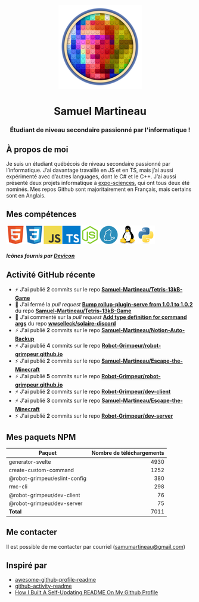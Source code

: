 <div align="middle">
  <img height="225" alt="avatar" src="https://raw.githubusercontent.com/Samuel-Martineau/Samuel-Martineau/master/avatar.png">
  <h1>Samuel Martineau</h1>
  <h3>Étudiant de niveau secondaire passionné par l'informatique !</h3>
</div>

## À propos de moi

Je suis un étudiant québécois de niveau secondaire passionné par l’informatique. J’ai davantage travaillé en JS et en TS, mais j’ai aussi expérimenté avec d’autres languages, dont le C# et le C++. J’ai aussi présenté deux projets informatique à [expo-sciences](https://technoscience.ca/programmes/expo-sciences/), qui ont tous deux été nominés. Mes repos Github sont majoritairement en Français, mais certains sont en Anglais.

## Mes compétences

<img alt="HTML5" src="https://raw.githubusercontent.com/devicons/devicon/master/icons/html5/html5-original.svg" width="50" title="HTML5" /><img alt="CSS3" src="https://raw.githubusercontent.com/devicons/devicon/master/icons/css3/css3-original.svg" width="50" title="CSS3" /><img alt="JavaScript" src="https://raw.githubusercontent.com/devicons/devicon/master/icons/javascript/javascript-original.svg" width="50" title="JavaScript" /><img alt="TypeScript" src="https://raw.githubusercontent.com/devicons/devicon/master/icons/typescript/typescript-original.svg" width="50" title="TypeScript" /><img alt="NodeJS" src="https://raw.githubusercontent.com/devicons/devicon/master/icons/nodejs/nodejs-original.svg" width="50" title="NodeJS" /><img alt="Yarn" src="https://raw.githubusercontent.com/devicons/devicon/master/icons/yarn/yarn-original.svg" width="50" title="Yarn" /><img alt="Linux" src="https://raw.githubusercontent.com/devicons/devicon/master/icons/linux/linux-original.svg" width="50" title="Linux" /><img alt="Python" src="https://raw.githubusercontent.com/devicons/devicon/master/icons/python/python-original.svg" width="50" title="Python" />

##### Icônes fournis par [Devicon](https://konpa.github.io/devicon/)

## Activité GitHub récente

- ⚡ J&#x27;ai publié **2** commits sur le repo [**Samuel-Martineau/Tetris-13kB-Game**](https://github.com/Samuel-Martineau/Tetris-13kB-Game)
- 🚫 J&#x27;ai fermé la _pull request_ [**Bump rollup-plugin-serve from 1.0.1 to 1.0.2**](https://github.com/Samuel-Martineau/Tetris-13kB-Game/pull/2) du repo [**Samuel-Martineau/Tetris-13kB-Game**](https://github.com/Samuel-Martineau/Tetris-13kB-Game)
- 💬 J&#x27;ai commenté sur la _pull request_ [**Add type definition for command args**](https://github.com/wwselleck/solaire-discord/issues/9) du repo [**wwselleck/solaire-discord**](https://github.com/wwselleck/solaire-discord)
- ⚡ J&#x27;ai publié **2** commits sur le repo [**Samuel-Martineau/Notion-Auto-Backup**](https://github.com/Samuel-Martineau/Notion-Auto-Backup)
- ⚡ J&#x27;ai publié **4** commits sur le repo [**Robot-Grimpeur/robot-grimpeur.github.io**](https://github.com/Robot-Grimpeur/robot-grimpeur.github.io)
- ⚡ J&#x27;ai publié **2** commits sur le repo [**Samuel-Martineau/Escape-the-Minecraft**](https://github.com/Samuel-Martineau/Escape-the-Minecraft)
- ⚡ J&#x27;ai publié **5** commits sur le repo [**Robot-Grimpeur/robot-grimpeur.github.io**](https://github.com/Robot-Grimpeur/robot-grimpeur.github.io)
- ⚡ J&#x27;ai publié **2** commits sur le repo [**Robot-Grimpeur/dev-client**](https://github.com/Robot-Grimpeur/dev-client)
- ⚡ J&#x27;ai publié **3** commits sur le repo [**Samuel-Martineau/Escape-the-Minecraft**](https://github.com/Samuel-Martineau/Escape-the-Minecraft)
- ⚡ J&#x27;ai publié **2** commits sur le repo [**Robot-Grimpeur/dev-server**](https://github.com/Robot-Grimpeur/dev-server)

## Mes paquets NPM

| Paquet                        | Nombre de téléchargements |
| ----------------------------- | ------------------------: |
| generator-svelte              |                      4930 |
| create-custom-command         |                      1252 |
| @robot-grimpeur/eslint-config |                       380 |
| rmc-cli                       |                       298 |
| @robot-grimpeur/dev-client    |                        76 |
| @robot-grimpeur/dev-server    |                        75 |
| **Total**                     |                      7011 |

## Me contacter

Il est possible de me contacter par courriel ([samumartineau@gmail.com](mailto:samumartineau@gmail.com))

## Inspiré par

- [awesome-github-profile-readme](https://github.com/abhisheknaiidu/awesome-github-profile-readme)
- [github-activity-readme](https://github.com/jamesgeorge007/github-activity-readme)
- [How I Built A Self-Updating README On My Github Profile](https://www.mokkapps.de/blog/how-i-built-a-self-updating-readme-on-my-git-hub-profile/)
